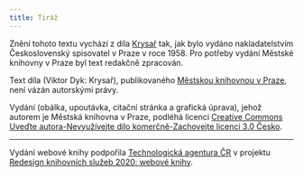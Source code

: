 ```yaml
---
title: Tiráž
---
```


Znění tohoto textu vychází z díla [Krysař](https://search.mlp.cz/cz/titul/krysar/2260894/#book-content) tak, jak bylo vydáno nakladatelstvím Československý spisovatel v Praze v roce 1958. Pro potřeby vydání Městské knihovny v Praze byl text redakčně zpracován.

Text díla (Viktor Dyk: Krysař), publikovaného [Městskou knihovnou v Praze](https://www.mlp.cz/cz/), není vázán autorskými právy.

Vydání (obálka, upoutávka, citační stránka a grafická úprava), jehož autorem je Městská knihovna v Praze, podléhá licenci [Creative Commons Uveďte autora-Nevyužívejte dílo komerčně-Zachovejte licenci 3.0 Česko](https://creativecommons.org/licenses/by-nc-sa/3.0/cz/).


***

Vydání webové knihy podpořila [Technologická agentura ČR](https://www.tacr.cz/) v projektu [Redesign knihovních služeb 2020: webové knihy](https://starfos.tacr.cz/cs/project/TL04000391).